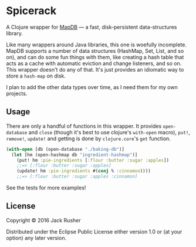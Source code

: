 # Spicerack

A Clojure wrapper for [MapDB](http://www.mapdb.org) — a fast,
disk-persistent data-structures library.

Like many wrappers around Java libraries, this one is woefully
incomplete. MapDB supports a number of data structures (HashMap, Set,
List, and so on), and can do some fun things with them, like creating
a hash table that acts as a cache with automatic eviction and change
listeners, and so on. This wrapper doesn't do any of that. It's just
provides an idiomatic way to store a `hash-map` on disk.

I plan to add the other data types over time, as I need them for my
own projects.

## Usage

There are only a handful of functions in this wrapper. It provides
`open-database` and `close` (though it's best to use clojure's
`with-open` macro), `put!`, `remove!`, `update!` and getting is done
by `clojure.core`'s `get` function.

``` clojure
(with-open [db (open-database "./baking-db")]
  (let [hm (open-hashmap db "ingredient-hashmap")]
    (put! hm :pie-ingredients [:flour :butter :sugar :apples])
    ;;=> [:flour :butter :sugar :apples]
    (update! hm :pie-ingredients #(conj % :cinnamon))))
    ;;=> [:flour :butter :sugar :apples :cinnamon]
```

See the tests for more examples!

## License

Copyright © 2016 Jack Rusher

Distributed under the Eclipse Public License either version 1.0 or (at
your option) any later version.

